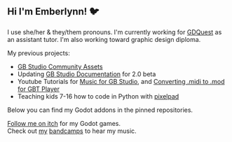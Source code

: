 ## Hi I'm Emberlynn! 🐦
I use she/her & they/them pronouns. I'm currently working for [GDQuest](https://www.gdquest.com/) as an assistant tutor. I'm also working toward graphic design diploma.

My previous projects:
- [GB Studio Community Assets](https://github.com/DeerTears/GB-Studio-Community-Assets)
- Updating [GB Studio Documentation](https://github.com/chrismaltby/gb-studio-site) for 2.0 beta
- Youtube Tutorials for [Music for GB Studio,](https://youtu.be/cLQ3ybY_ACA) and [Converting .midi to .mod for GBT Player](https://youtu.be/4AxZqK9_jKE)
- Teaching kids 7-16 how to code in Python with [pixelpad](https://pixelpad.io)

Below you can find my Godot addons in the pinned repositories.

[Follow me on itch](https://deertears.itch.io/) for my Godot games.  
Check out [my](https://daryldee.bandcamp.com/) [bandcamps](https://goodnightgirl.bandcamp.com) to hear my music.

<!--
**DeerTears/DeerTears** is a ✨ _special_ ✨ repository because its `README.md` (this file) appears on your GitHub profile.
-->

